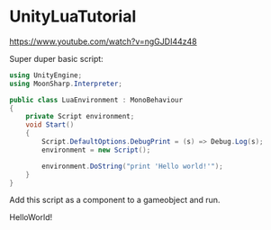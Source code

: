 # UnityLuaTutorial

https://www.youtube.com/watch?v=ngGJDI44z48

Super duper basic script:

```csharp
using UnityEngine;
using MoonSharp.Interpreter;

public class LuaEnvironment : MonoBehaviour
{
    private Script environment;
    void Start()
    {
        Script.DefaultOptions.DebugPrint = (s) => Debug.Log(s);
        environment = new Script();

        environment.DoString("print 'Hello world!'");
    }
}
```

Add this script as a component to a gameobject and run.

HelloWorld!

